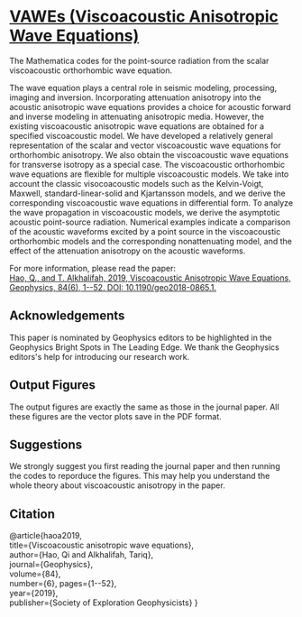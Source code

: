 # [VAWEs (Viscoacoustic Anisotropic Wave Equations)](https://github.com/xqihao)
The Mathematica codes for the point-source radiation from the scalar viscoacoustic orthorhombic wave equation.

The wave equation plays a central role in seismic modeling, processing, imaging and inversion. Incorporating attenuation anisotropy into the acoustic anisotropic wave equations provides a choice for acoustic forward and inverse modeling in attenuating anisotropic media. However, the existing viscoacoustic anisotropic wave equations are obtained for a specified viscoacoustic model. We have developed a relatively general representation of the scalar and vector viscoacoustic wave equations for orthorhombic anisotropy. We also obtain the viscoacoustic wave equations for transverse isotropy as a special case. The viscoacoustic orthorhombic wave equations are flexible for multiple viscoacoustic models. We take into account the classic visocoacoustic models such as the Kelvin-Voigt, Maxwell, standard-linear-solid and Kjartansson models, and we derive the corresponding viscoacoustic wave equations in differential form. To analyze the wave propagation in viscoacoustic models, we derive the asymptotic acoustic point-source radiation. Numerical examples indicate a comparison of the acoustic waveforms excited by a point source in the viscoacoustic orthorhombic models and the corresponding nonattenuating model, and the effect of the attenuation anisotropy on the acoustic waveforms.

For more information, please read the paper:   
[Hao, Q., and T. Alkhalifah, 2019, Viscoacoustic Anisotropic Wave Equations, Geophysics, 84(6), 1--52. DOI: 10.1190/geo2018-0865.1.](https://library.seg.org/doi/10.1190/geo2018-0865.1)


## Acknowledgements
This paper is nominated by Geophysics editors to be highlighted in the Geophysics Bright Spots in The Leading Edge. We thank the Geophysics editors's help for introducing our research work.


## Output Figures
The output figures are exactly the same as those in the journal paper. All these figures are the vector plots save in the PDF format.


## Suggestions
We strongly suggest you first reading the journal paper and then running the codes to reporduce the figures. This may help you understand the whole theory about viscoacoustic anisotropy in the paper.


## Citation

@article{haoa2019,  
     title={Viscoacoustic anisotropic wave equations},  
     author={Hao, Qi and Alkhalifah, Tariq},   
     journal={Geophysics},   
     volume={84},  
     number={6},
     pages={1--52},   
     year={2019},   
     publisher={Society of Exploration Geophysicists}
}
